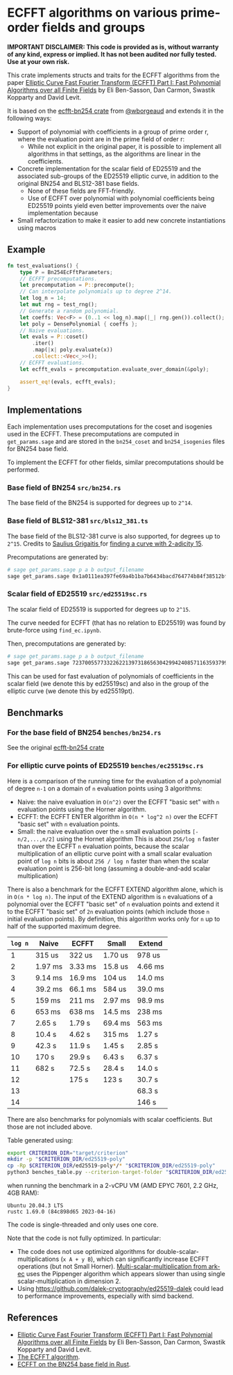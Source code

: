 # ECFFT algorithms on various prime-order fields and groups

**IMPORTANT DISCLAIMER: This code is provided as is, without warranty of any kind, express or implied. It has not been audited nor fully tested. Use at your own risk.**

This crate implements structs and traits for the ECFFT algorithms from the paper 
[Elliptic Curve Fast Fourier Transform (ECFFT) Part I: Fast Polynomial Algorithms over all Finite Fields](https://arxiv.org/abs/2107.08473) 
by Eli Ben-Sasson, Dan Carmon, Swastik Kopparty and David Levit.

It is based on the [ecfft-bn254 crate](https://github.com/wborgeaud/ecfft-bn254) from [@wborgeaud](https://github.com/wborgeaud) 
and extends it in the following ways:

* Support of polynomial with coefficients in a group of prime order r, where the evaluation point are in the prime field of order r:
  * While not explicit in the original paper, it is possible to implement all algorithms in that settings, as the algorithms are linear in the coefficients.
* Concrete implementation for the scalar field of ED25519 and the associated sub-groups of the ED25519 elliptic curve, 
  in addition to the original BN254 and BLS12-381 base fields.
  * None of these fields are FFT-friendly.
  * Use of ECFFT over polynomial with polynomial coefficients being ED25519 points yield even better improvements over the naive implementation
    because
* Small refactorization to make it easier to add new concrete instantiations using macros

## Example

```rust
fn test_evaluations() {
    type P = Bn254EcFftParameters;
    // ECFFT precomputations.
    let precomputation = P::precompute();
    // Can interpolate polynomials up to degree 2^14.
    let log_n = 14;
    let mut rng = test_rng();
    // Generate a random polynomial.
    let coeffs: Vec<F> = (0..1 << log_n).map(|_| rng.gen()).collect();
    let poly = DensePolynomial { coeffs };
    // Naive evaluations.
    let evals = P::coset()
        .iter()
        .map(|x| poly.evaluate(x))
        .collect::<Vec<_>>();
    // ECFFT evaluations.
    let ecfft_evals = precomputation.evaluate_over_domain(&poly);

    assert_eq!(evals, ecfft_evals);
}
```

## Implementations

Each implementation uses precomputations for the coset and isogenies used in the ECFFT.
These precomputations are computed in `get_params.sage` and are stored in the `bn254_coset` and `bn254_isogenies` files for BN254 base field.

To implement the ECFFT for other fields, similar precomputations should be performed.

### Base field of BN254 `src/bn254.rs`

The base field of the BN254 is supported for degrees up to `2^14`.

### Base field of BLS12-381 `src/bls12_381.ts`

The base field of the BLS12-381 curve is also supported, for degrees up to `2^15`. Credits to [Saulius Grigaitis
](https://github.com/sauliusgrigaitis) for [finding a curve with 2-adicity 15](https://github.com/wborgeaud/ecfft-bn254/pull/2).

Precomputations are generated by:

```bash
# sage get_params.sage p a b output_filename
sage get_params.sage 0x1a0111ea397fe69a4b1ba7b6434bacd764774b84f38512bf6730d2a0f6b0f6241eabfffeb153ffffb9feffffffffaaab 0x1800fb41dab7368489a980e14a746abfe7c87588aac25c113301d524b734a5043bbc89dd7d0c5b41de5d348ac2e838c6 0x11c65a0a6e52b8b88366e0b0df28c6804f14f35cb833cb0d918c9e758f044d95777beb965a967af4ef518ad0618a809a bls12-381
```

### Scalar field of ED25519 `src/ed25519sc.rs`

The scalar field of ED25519 is supported for degrees up to `2^15`.

The curve needed for ECFFT (that has no relation to ED25519) was found by brute-force using `find_ec.ipynb`.

Then, precomputations are generated by:

```bash
# sage get_params.sage p a b output_filename
sage get_params.sage 7237005577332262213973186563042994240857116359379907606001950938285454250989 4392976802491101277119858233748628886670447097743165573553979461609125550624 2641390116504058046593982364855935054624196913202961355189967522292222358134 ed25519sc
```

This can be used for fast evaluation of polynomials of coefficients in the scalar field (we denote this by ed25519sc) 
and also in the group of the elliptic curve (we denote this by ed25519pt).


## Benchmarks

### For the base field of BN254 `benches/bn254.rs`

See the original [ecfft-bn254 crate](https://github.com/wborgeaud/ecfft-bn254)

### For elliptic curve points of ED25519 `benches/ec25519sc.rs`

Here is a comparison of the running time for the evaluation of a polynomial of degree `n-1` 
on a domain of `n` evaluation points using 3 algorithms:

- Naive: the naive evaluation in `O(n^2)` over the ECFFT "basic set" with `n` evaluation points using the Horner algorithm.
- ECFFT: the ECFFT ENTER algorithm in `O(n * log^2 n)` over the ECFFT "basic set" with `n` evaluation points.
- Small: the naive evaluation over the `n` small evaluation points `[-n/2,...,n/2]` using the Hornet algorithm
  This is about `256/log n` faster than over the ECFFT `n` evaluation points, because
  the scalar multiplication of an elliptic curve point with a small scalar evaluation point of `log n` bits is about
  `256 / log n` faster than when the scalar evaluation point is 256-bit long 
  (assuming a double-and-add scalar multiplication)

There is also a benchmark for the ECFFT EXTEND algorithm alone, which is in `O(n * log n)`.
The input of the EXTEND algorithm is `n` evaluations of a polynomial over the ECFFT "basic set" of `n` evaluation points
and extend it to the ECFFT "basic set" of `2n` evaluation points (which include those `n` initial evaluation points).
By definition, this algorithm works only for `n` up to half of the supported maximum degree.

| `log n` | Naive   | ECFFT   | Small   | Extend  |
|---------|---------|---------|---------|---------|
| 1       | 315  us | 322  us | 1.70 us | 978  us |
| 2       | 1.97 ms | 3.33 ms | 15.8 us | 4.66 ms |
| 3       | 9.14 ms | 16.9 ms | 104  us | 14.0 ms |
| 4       | 39.2 ms | 66.1 ms | 584  us | 39.0 ms |
| 5       | 159  ms | 211  ms | 2.97 ms | 98.9 ms |
| 6       | 653  ms | 638  ms | 14.5 ms | 238  ms |
| 7       | 2.65 s  | 1.79 s  | 69.4 ms | 563  ms |
| 8       | 10.4 s  | 4.62 s  | 315  ms | 1.27 s  |
| 9       | 42.3 s  | 11.9 s  | 1.45 s  | 2.85 s  |
| 10      | 170  s  | 29.9 s  | 6.43 s  | 6.37 s  |
| 11      | 682  s  | 72.5 s  | 28.4 s  | 14.0 s  |
| 12      |         | 175  s  | 123  s  | 30.7 s  |
| 13      |         |         |         | 68.3 s  |
| 14      |         |         |         | 146  s  |

There are also benchmarks for polynomials with scalar coefficients.
But those are not included above.

Table generated using:

```bash
export CRITERION_DIR="target/criterion"
mkdir -p "$CRITERION_DIR/ed25519-poly"
cp -Rp $CRITERION_DIR/ed25519-poly*/* "$CRITERION_DIR/ed25519-poly"
python3 benches_table.py --criterion-target-folder "$CRITERION_DIR/ed25519-poly" --bench-names "pt-ecfftDm-naive,pt-ecfftDm-ecfft,pt-smallDm-hornerSmall,pt-ecfftDm-extend" --short-bench-names "Naive,ECFFT,Small,Extend"
```

when running the benchmark in a 2-vCPU VM (AMD EPYC 7601, 2.2 GHz, 4GB RAM):
```plain
Ubuntu 20.04.3 LTS 
rustc 1.69.0 (84c898d65 2023-04-16)
```
The code is single-threaded and only uses one core.

Note that the code is not fully optimized. In particular:

- The code does not use optimized algorithms for double-scalar-multiplications (`x A + y B`), which can significantly increase ECFFT operations (but not Small Horner).
  [Multi-scalar-multiplication from ark-ec](https://docs.rs/ark-ec/0.2.0/ark_ec/msm/struct.VariableBaseMSM.html) uses the Pippenger algorithm which appears slower than using single scalar-multiplication in dimension 2. 
- Using https://github.com/dalek-cryptography/ed25519-dalek could lead to performance improvements, especially with simd backend. 

## References

- [Elliptic Curve Fast Fourier Transform (ECFFT) Part I: Fast Polynomial Algorithms over all Finite Fields](https://arxiv.org/abs/2107.08473) by Eli Ben-Sasson, Dan Carmon, Swastik Kopparty and David Levit.
- [The ECFFT algorithm](https://solvable.group/posts/ecfft/).
- [ECFFT on the BN254 base field in Rust](https://solvable.group/posts/ecfft-bn254/).
